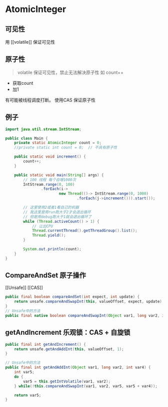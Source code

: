 # AtomicInteger
## 可见性
用 [[volatile]] 保证可见性
## 原子性
> volatile 保证可见性，禁止无法解决原子性
如 count++ 
 - 获取count 
 - 加1

有可能被线程调度打断。
使用CAS 保证原子性

## 例子
```java
import java.util.stream.IntStream;

public class Main {
    private static AtomicInteger count = 0;
    //private static int count = 0;  // 不具有原子性

    public static void increment() {
        count++;
    }

    public static void main(String[] args) {
        // 100 线程 每个自增1000次
        IntStream.range(0, 100)
                .forEach(i->
                        new Thread(()-> IntStream.range(0, 1000)
                                .forEach(j->increment())).start());

        // 这里使用2或者1看自己的机器
        // 我这里是用run跑大于2才会退出循环
        // 但是用debug跑大于1就会退出循环了
        while (Thread.activeCount() > 1) {
            // 让出CPU
            Thread.currentThread().getThreadGroup().list();
            Thread.yield();
        }

        System.out.println(count);
    }
}

```

## CompareAndSet 原子操作

[[Unsafe]]
[[CAS]]
```java
public final boolean compareAndSet(int expect, int update) {
    return unsafe.compareAndSwapInt(this, valueOffset, expect, update);
}
// Unsafe中的方法
public final native boolean compareAndSwapInt(Object var1, long var2, int var4, int var5);
```


## getAndIncrement 乐观锁：CAS + 自旋锁
```java
public final int getAndIncrement() {
    return unsafe.getAndAddInt(this, valueOffset, 1);
}

// Unsafe中的方法
public final int getAndAddInt(Object var1, long var2, int var4) {
    int var5;
    do {
        var5 = this.getIntVolatile(var1, var2);
    } while(!this.compareAndSwapInt(var1, var2, var5, var5 + var4));

    return var5;
}

```